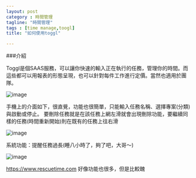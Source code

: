 ```yaml
---
layout: post
category : 時間管理 
tagline: "時間管理"
tags : [time manage,toogl]
title: "如何使用toggl"

---
```


###介紹

Toggl是個SAAS服務，可以讓你快速的輸入正在執行的任務，管理你的時間。而這些都可以用報表的形態呈現，也可以針對每件工作進行定價。當然也適用於團隊。

![image](https://farm8.staticflickr.com/7535/15516073008_dcbaea8c4d_o.png)

手機上的介面如下，很直覺，功能也很簡單，只能輸入任務名稱、選擇專案(分類)與啟動或停止。
要刪除任務就是在該任務上網左滑就會出現刪除功能，要繼續同樣的任務(時間重新開始)則在既有的任務上往右滑

![image](https://farm8.staticflickr.com/7531/15703067442_d54cf27990_o.jpg)   

系統功能：提醒任務過長(睡八小時了，夠了吧，大哥～)

![image](https://farm6.staticflickr.com/5609/15699579181_083de4ef88_o.jpg)
   

https://www.rescuetime.com 好像功能也很多，但是比較醜

   